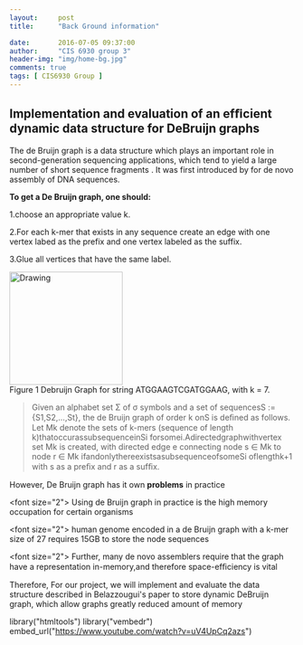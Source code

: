 ```yaml
---
layout:     post
title:      "Back Ground information"

date:       2016-07-05 09:37:00
author:     "CIS 6930 group 3"
header-img: "img/home-bg.jpg"
comments: true
tags: [ CIS6930 Group ]
---
```

Implementation and evaluation of an efﬁcient dynamic data structure for DeBruijn graphs
---------------------------------------------------------------------------------------

The de Bruijn graph is a data structure which plays an important role in
second-generation sequencing applications, which tend to yield a large
number of short sequence fragments . It
was first introduced by for de novo assembly
of DNA sequences. 

<b>To get a De Bruijn graph, one should:</b>

  1.choose an appropriate value k.

  2.For each k-mer that exists in any sequence create an edge with one vertex labed as the prefix and one vertex labeled as the suffix.

  3.Glue all vertices that have the same label. 


<img src="https://github.com/cis6930/cis6930.github.io./img/portfolio/zizhao.jpg" alt="Drawing" style="width: 200px;"/>
<div>
Figure 1 Debruijn Graph for  string ATGGAAGTCGATGGAAG, with k = 7.
</div>

>Given an alphabet set Σ of σ symbols and a set of sequencesS := {S1,S2,...,St}, the de Bruijn graph of order k onS is deﬁned as follows. Let Mk denote the sets of k-mers (sequence of length k)thatoccurassubsequenceinSi forsomei.Adirectedgraphwithvertex set Mk is created, with directed edge e connecting node s ∈ Mk to node r ∈ Mk ifandonlythereexistsasubsequenceofsomeSi oflengthk+1 with s as a preﬁx and r as a sufﬁx. 

However, De Bruijn graph has it own <b>problems</b> in practice

<font size="2"> Using de Bruijn graph in practice is the high memory occupation for certain organisms</font>

<font size="2">  human genome encoded in a de Bruijn graph with a k-mer size of 27 requires 15GB to store the node sequences</font>

<font size="2">  Further, many de novo assemblers require that the graph have a representation in-memory,and therefore space-efﬁciency is vital</font>


Therefore, For our project, we will implement and evaluate the data structure described in Belazzougui's paper to store dynamic DeBruijn graph, which allow graphs greatly reduced amount of memory

library("htmltools")
library("vembedr")
embed_url("https://www.youtube.com/watch?v=uV4UpCq2azs")
